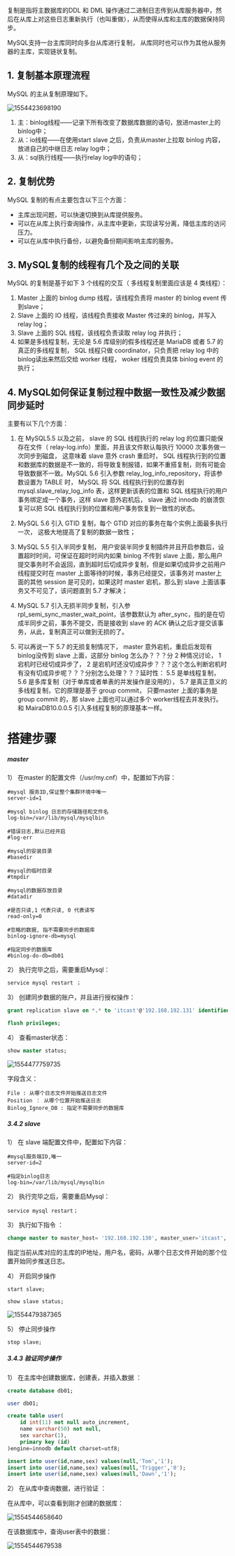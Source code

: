 复制是指将主数据库的DDL 和 DML 操作通过二进制日志传到从库服务器中，然后在从库上对这些日志重新执行（也叫重做），从而使得从库和主库的数据保持同步。

MySQL支持一台主库同时向多台从库进行复制， 从库同时也可以作为其他从服务器的主库，实现链状复制。

## 1. 复制基本原理流程

MySQL 的主从复制原理如下。

![1554423698190](../../../images/1.jpg)

1. 主：binlog线程——记录下所有改变了数据库数据的语句，放进master上的binlog中；
2. 从：io线程——在使用start slave 之后，负责从master上拉取 binlog 内容，放进自己的中继日志 relay log中；
3. 从：sql执行线程——执行relay log中的语句；

## 2. 复制优势

MySQL 复制的有点主要包含以下三个方面：

- 主库出现问题，可以快速切换到从库提供服务。
- 可以在从库上执行查询操作，从主库中更新，实现读写分离，降低主库的访问压力。
- 可以在从库中执行备份，以避免备份期间影响主库的服务。

## 3. MySQL复制的线程有几个及之间的关联

MySQL 的复制是基于如下 3 个线程的交互（ 多线程复制里面应该是 4 类线程）：

1. Master 上面的 binlog dump 线程，该线程负责将 master 的 binlog event 传到slave；
2. Slave 上面的 IO 线程，该线程负责接收 Master 传过来的 binlog，并写入 relay log；
3. Slave 上面的 SQL 线程，该线程负责读取 relay log 并执行；
4. 如果是多线程复制，无论是 5.6 库级别的假多线程还是 MariaDB 或者 5.7 的真正的多线程复制， SQL 线程只做 coordinator，只负责把 relay log 中的 binlog读出来然后交给 worker 线程， woker 线程负责具体 binlog event 的执行；

## 4. MySQL如何保证复制过程中数据一致性及减少数据同步延时

主要有以下几个方面：

1. 在 MySQL5.5 以及之前， slave 的 SQL 线程执行的 relay log 的位置只能保存在文件（ relay-log.info）里面，并且该文件默认每执行 10000 次事务做一次同步到磁盘， 这意味着 slave 意外 crash 重启时， SQL 线程执行到的位置和数据库的数据是不一致的，将导致复制报错，如果不重搭复制，则有可能会导致数据不一致。MySQL 5.6 引入参数 relay_log_info_repository，将该参数设置为 TABLE 时， MySQL 将 SQL 线程执行到的位置存到mysql.slave_relay_log_info 表，这样更新该表的位置和 SQL 线程执行的用户事务绑定成一个事务，这样 slave 意外宕机后， slave 通过 innodb 的崩溃恢复可以把 SQL 线程执行到的位置和用户事务恢复到一致性的状态。

2. MySQL 5.6 引入 GTID 复制，每个 GTID 对应的事务在每个实例上面最多执行一次， 这极大地提高了复制的数据一致性；

3. MySQL 5.5 引入半同步复制， 用户安装半同步复制插件并且开启参数后，设置超时时间，可保证在超时时间内如果 binlog 不传到 slave 上面，那么用户提交事务时不会返回，直到超时后切成异步复制，但是如果切成异步之前用户线程提交时在 master 上面等待的时候，事务已经提交，该事务对 master上面的其他 session 是可见的，如果这时 master 宕机，那么到 slave 上面该事务又不可见了，该问题直到 5.7 才解决；

4. MySQL 5.7 引入无损半同步复制，引入参 rpl_semi_sync_master_wait_point，该参数默认为 after_sync，指的是在切成半同步之前，事务不提交，而是接收到 slave 的 ACK 确认之后才提交该事务，从此，复制真正可以做到无损的了。

5. 可以再说一下 5.7 的无损复制情况下， master 意外宕机，重启后发现有 binlog没传到 slave 上面，这部分 binlog 怎么办？？？分 2 种情况讨论， 1 宕机时已经切成异步了， 2 是宕机时还没切成异步？？？这个怎么判断宕机时有没有切成异步呢？？？分别怎么处理？？？延时性： 5.5 是单线程复制， 5.6 是多库复制（对于单库或者单表的并发操作是没用的）， 5.7 是真正意义的多线程复制，它的原理是基于 group commit， 只要master 上面的事务是 group commit 的，那 slave 上面也可以通过多个 worker线程去并发执行。和 MairaDB10.0.0.5 引入多线程复制的原理基本一样。

# 搭建步骤

##### master

1） 在master 的配置文件（/usr/my.cnf）中，配置如下内容：

```properties
#mysql 服务ID,保证整个集群环境中唯一
server-id=1

#mysql binlog 日志的存储路径和文件名
log-bin=/var/lib/mysql/mysqlbin

#错误日志,默认已经开启
#log-err

#mysql的安装目录
#basedir

#mysql的临时目录
#tmpdir

#mysql的数据存放目录
#datadir

#是否只读,1 代表只读, 0 代表读写
read-only=0

#忽略的数据, 指不需要同步的数据库
binlog-ignore-db=mysql

#指定同步的数据库
#binlog-do-db=db01
```

2） 执行完毕之后，需要重启Mysql：

```sql
service mysql restart ；
```

3） 创建同步数据的账户，并且进行授权操作：

```sql
grant replication slave on *.* to 'itcast'@'192.168.192.131' identified by 'itcast';    

flush privileges;
```

4） 查看master状态：

```sql
show master status;
```

![1554477759735](../../../images/1554477759735.png) 

字段含义：

```
File : 从哪个日志文件开始推送日志文件 
Position ： 从哪个位置开始推送日志
Binlog_Ignore_DB : 指定不需要同步的数据库
```

##### 3.4.2 slave

1） 在 slave 端配置文件中，配置如下内容：

```properties
#mysql服务端ID,唯一
server-id=2

#指定binlog日志
log-bin=/var/lib/mysql/mysqlbin
```

2）  执行完毕之后，需要重启Mysql：

```
service mysql restart；
```

3） 执行如下指令 ：

```sql
change master to master_host= '192.168.192.130', master_user='itcast', master_password='itcast', master_log_file='mysqlbin.000001', master_log_pos=413;
```

指定当前从库对应的主库的IP地址，用户名，密码，从哪个日志文件开始的那个位置开始同步推送日志。

4） 开启同步操作

```
start slave;

show slave status;
```

![1554479387365](../../../images/1554479387365.png) 

5） 停止同步操作

```
stop slave;
```

##### 3.4.3 验证同步操作

1） 在主库中创建数据库，创建表，并插入数据 ：

```sql
create database db01;

user db01;

create table user(
    id int(11) not null auto_increment,
    name varchar(50) not null,
    sex varchar(1),
    primary key (id)
)engine=innodb default charset=utf8;

insert into user(id,name,sex) values(null,'Tom','1');
insert into user(id,name,sex) values(null,'Trigger','0');
insert into user(id,name,sex) values(null,'Dawn','1');
```

2） 在从库中查询数据，进行验证 ：

在从库中，可以查看到刚才创建的数据库：

![1554544658640](../../../images/1554544658640.png) 

在该数据库中，查询user表中的数据：

![1554544679538](../../../images/1554544679538.png) 
